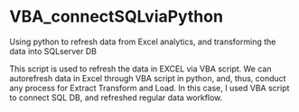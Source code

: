 # VBA_connectSQLviaPython
Using python to refresh data from Excel analytics, and transforming the data into SQLserver DB

This script is used to refresh the data in EXCEL via VBA script. We can autorefresh data in Excel through VBA script in python, and, thus, conduct any process for Extract Transform and Load. In this case, I used VBA script to connect SQL DB, and refreshed regular data workflow.
